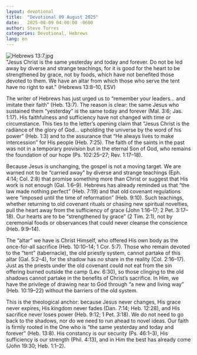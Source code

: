 ```yaml
---
layout: devotional
title:  "Devotional 09 August 2025"
date:   2025-08-09 04:00:00 -0600
author: Steve Torres
categories: Devotional, Hebrews
lang: en
---
```

<img src="https://sitemedia.esteeb.com/file/esteebcomsitemedia/devotional_images/Hebrews/Heb-13_7.jpg?raw=true" alt="Hebrews 13:7.jpg" style="max-width: 100%; height: auto;">

<div class="scripture">
  "Jesus Christ is the same yesterday and today and forever. Do not be led away by diverse and strange teachings, for it is good for the heart to be strengthened by grace, not by foods, which have not benefited those devoted to them. We have an altar from which those who serve the tent have no right to eat." (Hebrews 13:8–10, ESV)
</div>

The writer of Hebrews has just urged us to “remember your leaders… and imitate their faith” (Heb. 13:7). The reason is clear: the same Jesus who sustained them “yesterday” is the same today and forever (Mal. 3:6; Jas. 1:17). His faithfulness and sufficiency have not changed with time or circumstance. This ties to the letter’s opening claim that “Jesus Christ is the radiance of the glory of God… upholding the universe by the word of his power” (Heb. 1:3) and to the assurance that “He always lives to make intercession” for His people (Heb. 7:25). The faith of the saints in the past was not in a temporary provision but in the eternal Son of God, who remains the foundation of our hope (Ps. 102:25–27; Rev. 1:17–18).

Because Jesus is unchanging, the gospel is not a moving target. We are warned not to be “carried away” by diverse and strange teachings (Eph. 4:14; Col. 2:8) that promise something more than Christ or suggest that His work is not enough (Gal. 1:6–9). Hebrews has already reminded us that “the law made nothing perfect” (Heb. 7:19) and that old covenant regulations were “imposed until the time of reformation” (Heb. 9:10). Such teachings, whether returning to old covenant rituals or chasing new spiritual novelties, pull the heart away from the sufficiency of grace (John 1:16–17; 2 Pet. 3:17–18). Our hearts are to be “strengthened by grace” (2 Tim. 2:1), not by ceremonial foods or observances that could never cleanse the conscience (Heb. 9:9–14).

The “altar” we have is Christ Himself, who offered His own body as the once-for-all sacrifice (Heb. 10:10–14; 1 Cor. 5:7). Those who remain devoted to the “tent” (tabernacle), the old priestly system, cannot partake of this altar (Gal. 5:2–4), for the shadow has no share in the reality (Col. 2:16–17). Just as the priests under the old covenant could not eat from the sin offering burned outside the camp (Lev. 6:30), so those clinging to the old shadows cannot partake in the benefits of Christ’s sacrifice. In Him, we have the privilege of drawing near to God through “a new and living way” (Heb. 10:19–22) without the barriers of the old system.

This is the theological anchor: because Jesus never changes, His grace never expires, His kingdom never fades (Dan. 7:14; Heb. 12:28), and His sacrifice never loses power (Heb. 9:12; 1 Pet. 3:18). We do not need to go back to the shadows, nor do we need to run ahead to novel ideas. Our faith is firmly rooted in the One who is “the same yesterday and today and forever” (Heb. 13:8). His constancy is our security (Ps. 46:1–3), His sufficiency is our strength (Phil. 4:13), and in Him the best has already come (John 19:30; Heb. 1:1–2).